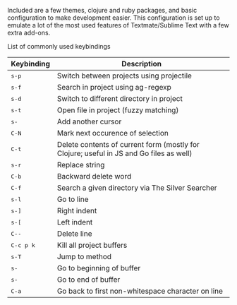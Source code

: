 Included are a few themes, clojure and ruby packages, and basic configuration to make development easier. This configuration is set up to emulate a lot of the most used features of Textmate/Sublime Text with a few extra add-ons.

List of commonly used keybindings

Keybinding         | Description
-------------------|------------------------------------------------------------
<kbd>s-p</kbd> | Switch between projects using projectile
<kbd>s-f</kbd> | Search in project using ag-regexp
<kbd>s-d</kbd> | Switch to different directory in project
<kbd>s-t</kbd> | Open file in project (fuzzy matching)
<kbd>s-<mouse-1></kbd> | Add another cursor
<kbd>C-N</kbd> | Mark next occurence of selection
<kbd>C-t</kbd> | Delete contents of current form (mostly for Clojure; useful in JS and Go files as well)
<kbd>s-r</kbd> | Replace string
<kbd>C-b</kbd> | Backward delete word
<kbd>C-f</kbd> | Search a given directory via The Silver Searcher
<kbd>s-l</kbd> | Go to line
<kbd>s-]</kbd> | Right indent
<kbd>s-[</kbd> | Left indent
<kbd>C--</kbd> | Delete line
<kbd>C-c p k</kbd> | Kill all project buffers
<kbd>s-T</kbd> | Jump to method
<kbd>s-<up></kbd> | Go to beginning of buffer
<kbd>s-<down></kbd> | Go to end of buffer
<kbd>C-a</kbd> | Go back to first non-whitespace character on line
